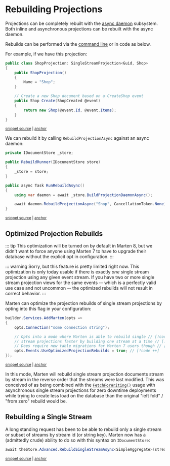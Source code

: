 # Rebuilding Projections

Projections can be completely rebuilt with the [async daemon](/events/projections/async-daemon) subsystem. Both inline
and asynchronous projections can be rebuilt with the async daemon.

Rebuilds can be performed via the [command line](/configuration/cli) or in code as below.

For example, if we have this projection:

<!-- snippet: sample_rebuild-shop_projection -->
<a id='snippet-sample_rebuild-shop_projection'></a>
```cs
public class ShopProjection: SingleStreamProjection<Guid, Shop>
{
    public ShopProjection()
    {
        Name = "Shop";
    }

    // Create a new Shop document based on a CreateShop event
    public Shop Create(ShopCreated @event)
    {
        return new Shop(@event.Id, @event.Items);
    }
}
```
<sup><a href='https://github.com/JasperFx/marten/blob/master/src/Marten.Testing/Examples/RebuildRunner.cs#L12-L26' title='Snippet source file'>snippet source</a> | <a href='#snippet-sample_rebuild-shop_projection' title='Start of snippet'>anchor</a></sup>
<!-- endSnippet -->

We can rebuild it by calling `RebuildProjectionAsync` against an async daemon:

<!-- snippet: sample_rebuild-single-projection -->
<a id='snippet-sample_rebuild-single-projection'></a>
```cs
private IDocumentStore _store;

public RebuildRunner(IDocumentStore store)
{
    _store = store;
}

public async Task RunRebuildAsync()
{
    using var daemon = await _store.BuildProjectionDaemonAsync();

    await daemon.RebuildProjectionAsync("Shop", CancellationToken.None);
}
```
<sup><a href='https://github.com/JasperFx/marten/blob/master/src/Marten.Testing/Examples/RebuildRunner.cs#L30-L44' title='Snippet source file'>snippet source</a> | <a href='#snippet-sample_rebuild-single-projection' title='Start of snippet'>anchor</a></sup>
<!-- endSnippet -->

## Optimized Projection Rebuilds <Badge type="tip" text="7.30" />

::: tip
This optimization will be turned on by default in Marten 8, but we didn't want to force anyone using Marten 7 to have
to upgrade their database without the explicit opt in configuration.
:::

::: warning
Sorry, but this feature is pretty limited right now. This optimization is only today usable if there is exactly *one*
single stream projection using any given event stream. If you have two or more single stream projection views for the same
events -- which is a perfectly valid use case and not uncommon -- the optimized rebuilds will not result in correct behavior.
:::

Marten can optimize the projection rebuilds of single stream projections by opting into this flag in your configuration:

<!-- snippet: sample_turn_on_optimizations_for_rebuilding -->
<a id='snippet-sample_turn_on_optimizations_for_rebuilding'></a>
```cs
builder.Services.AddMarten(opts =>
{
    opts.Connection("some connection string");

    // Opts into a mode where Marten is able to rebuild single // [!code ++]
    // stream projections faster by building one stream at a time // [!code ++]
    // Does require new table migrations for Marten 7 users though // [!code ++]
    opts.Events.UseOptimizedProjectionRebuilds = true; // [!code ++]
});
```
<sup><a href='https://github.com/JasperFx/marten/blob/master/src/EventSourcingTests/Examples/Optimizations.cs#L61-L73' title='Snippet source file'>snippet source</a> | <a href='#snippet-sample_turn_on_optimizations_for_rebuilding' title='Start of snippet'>anchor</a></sup>
<!-- endSnippet -->

In this mode, Marten will rebuild single stream projection documents stream by stream in the reverse order that the 
streams were last modified. This was conceived of as being combined with the [`FetchForWriting()`](/scenarios/command_handler_workflow.html#fetchforwriting) usage with asynchronous
single stream projections for zero downtime deployments while trying to create less load on the database than the original
"left fold" / "from zero" rebuild would be. 

## Rebuilding a Single Stream <Badge type="tip" text="7.28" />

A long standing request has been to be able to rebuild only a single stream or subset of streams
by stream id (or string key). Marten now has a (admittedly crude) ability to do so with this syntax
on `IDocumentStore`:

<!-- snippet: sample_rebuild_single_stream -->
<a id='snippet-sample_rebuild_single_stream'></a>
```cs
await theStore.Advanced.RebuildSingleStreamAsync<SimpleAggregate>(streamId);
```
<sup><a href='https://github.com/JasperFx/marten/blob/master/src/EventSourcingTests/Aggregation/rebuilding_a_single_stream_projection.cs#L32-L36' title='Snippet source file'>snippet source</a> | <a href='#snippet-sample_rebuild_single_stream' title='Start of snippet'>anchor</a></sup>
<!-- endSnippet -->
